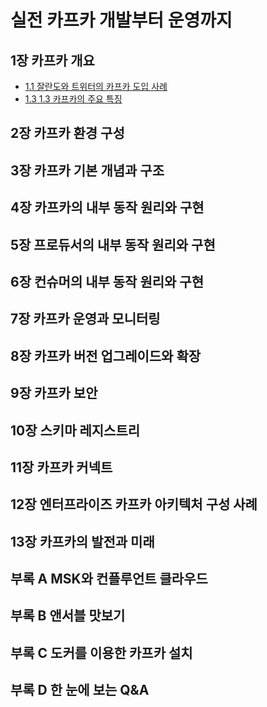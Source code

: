 # 실전 카프카 개발부터 운영까지

## 1장 카프카 개요
- [1.1 잘란도와 트위터의 카프카 도입 사례](01.kafka-overview/1.1.kafka-introduction.md)
- [1.3 1.3 카프카의 주요 특징](01.kafka-overview/1.3.kafka-key-feature.md)

## 2장 카프카 환경 구성

## 3장 카프카 기본 개념과 구조

## 4장 카프카의 내부 동작 원리와 구현

## 5장 프로듀서의 내부 동작 원리와 구현

## 6장 컨슈머의 내부 동작 원리와 구현

## 7장 카프카 운영과 모니터링

## 8장 카프카 버전 업그레이드와 확장

## 9장 카프카 보안

## 10장 스키마 레지스트리

## 11장 카프카 커넥트

## 12장 엔터프라이즈 카프카 아키텍처 구성 사례

## 13장 카프카의 발전과 미래

## 부록 A MSK와 컨플루언트 클라우드

## 부록 B 앤서블 맛보기

## 부록 C 도커를 이용한 카프카 설치

## 부록 D 한 눈에 보는 Q&A
